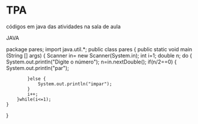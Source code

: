 # TPA
códigos em java das atividades na sala de aula

JAVA

package pares;
import java.util.*;
public class pares {
	public static void main (String [] args) {
		Scanner in= new Scanner(System.in);
		int i=1;
		double n;
		do {
			System.out.println("Digite o número");
			n=in.nextDouble();
			if(n/2==0) {
				System.out.println("par");
				
			}else {
				System.out.println("impar");
			}
			i++;
		}while(i<=1);
	}
	
	

}

